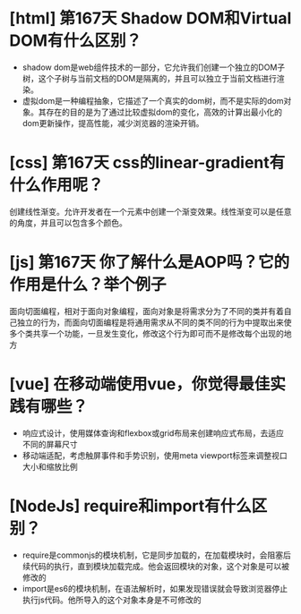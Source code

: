 # [html] 第167天 Shadow DOM和Virtual DOM有什么区别？

- shadow dom是web组件技术的一部分，它允许我们创建一个独立的DOM子树，这个子树与当前文档的DOM是隔离的，并且可以独立于当前文档进行渲染。
- 虚拟dom是一种编程抽象，它描述了一个真实的dom树，而不是实际的dom对象。其存在的目的是为了通过比较虚拟dom的变化，高效的计算出最小化的dom更新操作，提高性能，减少浏览器的渲染开销。

# [css] 第167天 css的linear-gradient有什么作用呢？

创建线性渐变。允许开发者在一个元素中创建一个渐变效果。线性渐变可以是任意的角度，并且可以包含多个颜色。

# [js] 第167天 你了解什么是AOP吗？它的作用是什么？举个例子

面向切面编程，相对于面向对象编程，面向对象是将需求分为了不同的类并有着自己独立的行为，而面向切面编程是将通用需求从不同的类不同的行为中提取出来使多个类共享一个功能，一旦发生变化，修改这个行为即可而不是修改每个出现的地方

# [vue] 在移动端使用vue，你觉得最佳实践有哪些？

- 响应式设计，使用媒体查询和flexbox或grid布局来创建响应式布局，去适应不同的屏幕尺寸
- 移动端适配，考虑触屏事件和手势识别，使用meta viewport标签来调整视口大小和缩放比例

# [NodeJs] require和import有什么区别？

- require是commonjs的模块机制，它是同步加载的，在加载模块时，会阻塞后续代码的执行，直到模块加载完成。他会返回模块的对象，这个对象是可以被修改的
- import是es6的模块机制，在语法解析时，如果发现错误就会导致浏览器停止执行js代码。他所导入的这个对象本身是不可修改的

